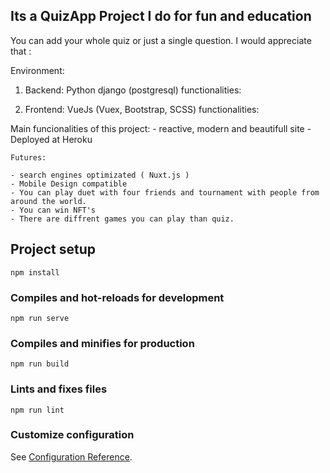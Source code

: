 ## Its a QuizApp Project I do for fun and education

You can add your whole quiz or just a single question. I would appreciate that :

Environment:
1. Backend:  Python django (postgresql)
    functionalities:


2. Frontend: VueJs (Vuex, Bootstrap, SCSS)
    functionalities:

Main funcionalities of this project:
    - reactive, modern and beautifull site
    - Deployed at Heroku

    Futures:

    - search engines optimizated ( Nuxt.js )
    - Mobile Design compatible
    - You can play duet with four friends and tournament with people from around the world.
    - You can win NFT's
    - There are diffrent games you can play than quiz.







## Project setup
```
npm install
```

### Compiles and hot-reloads for development
```
npm run serve
```

### Compiles and minifies for production
```
npm run build
```

### Lints and fixes files
```
npm run lint
```

### Customize configuration
See [Configuration Reference](https://cli.vuejs.org/config/).
